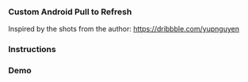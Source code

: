 ### Custom Android Pull to Refresh


Inspired by the shots from the author: https://dribbble.com/yupnguyen


### Instructions


### Demo


